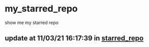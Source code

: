 # my_starred_repo
show me my starred repo

update at 11/03/21 16:17:39 in [starred_repo](./index.html)
---

